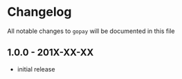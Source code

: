 # Changelog

All notable changes to `gopay` will be documented in this file

## 1.0.0 - 201X-XX-XX

- initial release
